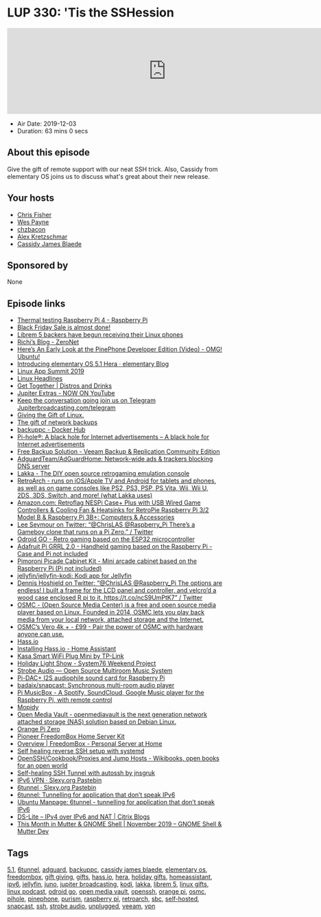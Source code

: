 # LUP 330: 'Tis the SSHession

<iframe src="https://player.fireside.fm/v2/RUkczH-V+f55sV1WX?theme=dark" width="740" height="200" frameborder="0" scrolling="no"></iframe>

* Air Date: 2019-12-03
* Duration: 63 mins 0 secs

## About this episode

Give the gift of remote support with our neat SSH trick. Also, Cassidy from elementary OS joins us to discuss what's great about their new release.

## Your hosts
* [Chris Fisher](https://linuxunplugged.com/hosts/chrislas)
* [Wes Payne](https://linuxunplugged.com/hosts/wes)
* [chzbacon](https://linuxunplugged.com/hosts/chzbacon)
* [Alex Kretzschmar](https://linuxunplugged.com/guests/alexktz)
* [Cassidy James Blaede](https://linuxunplugged.com/guests/cassidyjames)

## Sponsored by

None



## Episode links

  * [Thermal testing Raspberry Pi 4 - Raspberry Pi](https://www.raspberrypi.org/blog/thermal-testing-raspberry-pi-4/ "Thermal testing Raspberry Pi 4 - Raspberry Pi")
  * [Black Friday Sale is almost done!](https://linuxacademy.com/pricing/ "Black Friday Sale is almost done!")
  * [Librem 5 backers have begun receiving their Linux phones](https://arstechnica.com/gadgets/2019/12/librem-5-backers-receiving-their-linux-phones "Librem 5 backers have begun receiving their Linux phones")
  * [Richi’s Blog - ZeroNet](https://0net.io/1EwAh4KUfGgRw1re7uyrmTUWKZYV9SHVcW/ "Richi’s Blog - ZeroNet")
  * [Here’s An Early Look at the PinePhone Developer Edition (Video) - OMG! Ubuntu!](https://www.omgubuntu.co.uk/2019/12/pinephone-developer-edition-video "Here’s An Early Look at the PinePhone Developer Edition \(Video\) - OMG! Ubuntu!")
  * [Introducing elementary OS 5.1 Hera ⋅ elementary Blog](https://blog.elementary.io/introducing-elementary-os-5-1-hera/ "Introducing elementary OS 5.1 Hera ⋅ elementary Blog")
  * [Linux App Summit 2019](https://linuxappsummit.org/ "Linux App Summit 2019")
  * [Linux Headlines](https://linuxheadlines.show/ "Linux Headlines")
  * [Get Together | Distros and Drinks](https://gettogether.community/events/3361/distros-and-drinks/ "Get Together | Distros and Drinks")
  * [Jupiter Extras - NOW ON YouTube](https://www.youtube.com/channel/UCkZKIGkCwEVupUDmVs3cRXA/videos "Jupiter Extras - NOW ON YouTube")
  * [Keep the conversation going join us on Telegram Jupiterbroadcasting.com/telegram](https://jupiterbroadcasting.com/telegram "Keep the conversation going join us on Telegram Jupiterbroadcasting.com/telegram")
  * [Giving the Gift of Linux.](https://slexy.org/view/s2NfTPUw4H "Giving the Gift of Linux.")
  * [The gift of network backups](https://www.howtoforge.com/tutorial/raspberry-pi-as-backup-server-for-linux-and-windows/ "The gift of network backups")
  * [backuppc - Docker Hub](https://hub.docker.com/r/adferrand/backuppc/ "backuppc - Docker Hub")
  * [Pi-hole®: A black hole for Internet advertisements – A black hole for Internet advertisements](https://pi-hole.net/ "Pi-hole®: A black hole for Internet advertisements – A black hole for Internet advertisements")
  * [Free Backup Solution - Veeam Backup & Replication Community Edition](https://www.veeam.com/virtual-machine-backup-solution-free.html "Free Backup Solution - Veeam Backup & Replication Community Edition")
  * [AdguardTeam/AdGuardHome: Network-wide ads & trackers blocking DNS server](https://github.com/AdguardTeam/AdGuardHome "AdguardTeam/AdGuardHome: Network-wide ads & trackers blocking DNS server")
  * [Lakka - The DIY open source retrogaming emulation console](https://www.lakka.tv/ "Lakka - The DIY open source retrogaming emulation console")
  * [RetroArch - runs on iOS/Apple TV and Android for tablets and phones, as well as on game consoles like PS2, PS3, PSP, PS Vita, Wii, Wii U, 2DS, 3DS, Switch, and more! (what Lakka uses)](https://www.retroarch.com/ "RetroArch - runs on iOS/Apple TV and Android for tablets and phones, as well as on game consoles like PS2, PS3, PSP, PS Vita, Wii, Wii U, 2DS, 3DS, Switch, and more! \(what Lakka uses\)")
  * [Amazon.com: Retroflag NESPi Case+ Plus with USB Wired Game Controllers & Cooling Fan & Heatsinks for RetroPie Raspberry Pi 3/2 Model B & Raspberry Pi 3B+: Computers & Accessories](https://www.amazon.com/Retroflag-Controllers-Heatsinks-RetroPie-Raspberry/dp/B0787348WK "Amazon.com: Retroflag NESPi Case+ Plus with USB Wired Game Controllers & Cooling Fan & Heatsinks for RetroPie Raspberry Pi 3/2 Model B & Raspberry Pi 3B+: Computers & Accessories")
  * [Lee Seymour on Twitter: “@ChrisLAS @Raspberry_Pi There’s a Gameboy clone that runs on a Pi Zero.” / Twitter](https://twitter.com/fleamour/status/1201754231809675264 "Lee Seymour on Twitter: “@ChrisLAS @Raspberry_Pi There’s a Gameboy clone that runs on a Pi Zero.” / Twitter")
  * [Odroid GO - Retro gaming based on the ESP32 microcontroller](https://www.hardkernel.com/shop/odroid-go/ "Odroid GO - Retro gaming based on the ESP32 microcontroller")
  * [Adafruit Pi GRRL 2.0 - Handheld gaming based on the Raspberry Pi - Case and Pi not included](https://www.adafruit.com/product/3014? "Adafruit Pi GRRL 2.0 - Handheld gaming based on the Raspberry Pi - Case and Pi not included")
  * [Pimoroni Picade Cabinet Kit - Mini arcade cabinet based on the Raspberry Pi (Pi not included)](https://www.adafruit.com/product/2706 "Pimoroni Picade Cabinet Kit - Mini arcade cabinet based on the Raspberry Pi \(Pi not included\)")
  * [jellyfin/jellyfin-kodi: Kodi app for Jellyfin](https://github.com/jellyfin/jellyfin-kodi "jellyfin/jellyfin-kodi: Kodi app for Jellyfin")
  * [Dennis Hoshield on Twitter: “@ChrisLAS @Raspberry_Pi The options are endless! I built a frame for the LCD panel and controller, and velcro’d a wood case enclosed R pi to it. https://t.co/ncS9UmPtK7” / Twitter](https://twitter.com/DHoshield/status/1201662412384088068 "Dennis Hoshield on Twitter: “@ChrisLAS @Raspberry_Pi The options are endless! I built a frame for the LCD panel and controller, and velcro’d a wood case enclosed R pi to it. https://t.co/ncS9UmPtK7” / Twitter")
  * [OSMC - (Open Source Media Center) is a free and open source media player based on Linux. Founded in 2014, OSMC lets you play back media from your local network, attached storage and the Internet.](https://osmc.tv/ "OSMC - \(Open Source Media Center\) is a free and open source media player based on Linux. Founded in 2014, OSMC lets you play back media from your local network, attached storage and the Internet.")
  * [OSMC’s Vero 4k + - £99 - Pair the power of OSMC with hardware anyone can use.](https://osmc.tv/vero/ "OSMC’s Vero 4k + - £99 - Pair the power of OSMC with hardware anyone can use.")
  * [Hass.io](https://www.home-assistant.io/hassio/ "Hass.io")
  * [Installing Hass.io - Home Assistant](https://www.home-assistant.io/hassio/installation/ "Installing Hass.io - Home Assistant")
  * [Kasa Smart WiFi Plug Mini by TP-Link](https://www.amazon.com/TP-Link-HS105-KIT-Required-Assistant/dp/B01K1JVZOE "Kasa Smart WiFi Plug Mini by TP-Link")
  * [Holiday Light Show - System76 Weekend Project](https://system76.com/weekend-project/holiday-light-show "Holiday Light Show - System76 Weekend Project")
  * [Strobe Audio — Open Source Multiroom Music System](http://strobe.audio/ "Strobe Audio — Open Source Multiroom Music System")
  * [Pi-DAC+ I2S audiophile sound card for Raspberry Pi](http://iqaudio.co.uk/hats/8-pi-dac.html "Pi-DAC+ I2S audiophile sound card for Raspberry Pi")
  * [badaix/snapcast: Synchronous multi-room audio player](https://github.com/badaix/snapcast "badaix/snapcast: Synchronous multi-room audio player")
  * [Pi MusicBox - A Spotify, SoundCloud, Google Music player for the Raspberry Pi, with remote control](https://www.pimusicbox.com/ "Pi MusicBox - A Spotify, SoundCloud, Google Music player for the Raspberry Pi, with remote control")
  * [Mopidy](https://mopidy.com/ "Mopidy")
  * [Open Media Vault - openmediavault is the next generation network attached storage (NAS) solution based on Debian Linux.](https://www.openmediavault.org/ "Open Media Vault - openmediavault is the next generation network attached storage \(NAS\) solution based on Debian Linux.")
  * [Orange Pi Zero](http://www.orangepi.org/orangepizero/ "Orange Pi Zero")
  * [Pioneer FreedomBox Home Server Kit](https://www.olimex.com/Products/OLinuXino/Home-Server/Pioneer-FreedomBox-HSK/ "Pioneer FreedomBox Home Server Kit")
  * [Overview | FreedomBox - Personal Server at Home](https://freedombox.org/ "Overview | FreedomBox - Personal Server at Home")
  * [Self healing reverse SSH setup with systemd](https://blog.stigok.com/2018/04/22/self-healing-reverse-ssh-systemd-service.html "Self healing reverse SSH setup with systemd")
  * [OpenSSH/Cookbook/Proxies and Jump Hosts - Wikibooks, open books for an open world](https://en.wikibooks.org/wiki/OpenSSH/Cookbook/Proxies_and_Jump_Hosts#Jump_Hosts_--_Passing_Through_a_Gateway_or_Two "OpenSSH/Cookbook/Proxies and Jump Hosts - Wikibooks, open books for an open world")
  * [Self-healing SSH Tunnel with autossh by jnsgruk](https://gist.github.com/jnsgruk/c00859e2c910b39f06643dbd81bb81eb "Self-healing SSH Tunnel with autossh by jnsgruk")
  * [IPv6 VPN · Slexy.org Pastebin](https://slexy.org/view/s2fhQA1F5d "IPv6 VPN · Slexy.org Pastebin")
  * [6tunnel · Slexy.org Pastebin](https://slexy.org/view/s23hTaJ8eP "6tunnel · Slexy.org Pastebin")
  * [6tunnel: Tunnelling for application that don’t speak IPv6](https://github.com/wojtekka/6tunnel "6tunnel: Tunnelling for application that don’t speak IPv6")
  * [Ubuntu Manpage: 6tunnel - tunnelling for application that don’t speak IPv6](http://manpages.ubuntu.com/manpages/bionic/man1/6tunnel.1.html "Ubuntu Manpage: 6tunnel - tunnelling for application that don’t speak IPv6")
  * [DS-Lite – IPv4 over IPv6 and NAT | Citrix Blogs](https://www.citrix.com/blogs/2012/03/22/ds-lite-%E2%80%93-ipv4-over-ipv6-and-nat/ "DS-Lite – IPv4 over IPv6 and NAT | Citrix Blogs")
  * [This Month in Mutter & GNOME Shell | November 2019 – GNOME Shell & Mutter Dev](https://blogs.gnome.org/shell-dev/2019/12/03/this-month-in-mutter-gnome-shell-november-2019/ "This Month in Mutter & GNOME Shell | November 2019 – GNOME Shell & Mutter Dev")



## Tags

[5.1](https://linuxunplugged.com/tags/5.1), [6tunnel](https://linuxunplugged.com/tags/6tunnel), [adguard](https://linuxunplugged.com/tags/adguard), [backuppc](https://linuxunplugged.com/tags/backuppc), [cassidy james blaede](https://linuxunplugged.com/tags/cassidy%20james%20blaede), [elementary os](https://linuxunplugged.com/tags/elementary%20os), [freedombox](https://linuxunplugged.com/tags/freedombox), [gift giving](https://linuxunplugged.com/tags/gift%20giving), [gifts](https://linuxunplugged.com/tags/gifts), [hass.io](https://linuxunplugged.com/tags/hass.io), [hera](https://linuxunplugged.com/tags/hera), [holiday gifts](https://linuxunplugged.com/tags/holiday%20gifts), [homeassistant](https://linuxunplugged.com/tags/homeassistant), [ipv6](https://linuxunplugged.com/tags/ipv6), [jellyfin](https://linuxunplugged.com/tags/jellyfin), [juno](https://linuxunplugged.com/tags/juno), [jupiter broadcasting](https://linuxunplugged.com/tags/jupiter%20broadcasting), [kodi](https://linuxunplugged.com/tags/kodi), [lakka](https://linuxunplugged.com/tags/lakka), [librem 5](https://linuxunplugged.com/tags/librem%205), [linux gifts](https://linuxunplugged.com/tags/linux%20gifts), [linux podcast](https://linuxunplugged.com/tags/linux%20podcast), [odroid go](https://linuxunplugged.com/tags/odroid%20go), [open media vault](https://linuxunplugged.com/tags/open%20media%20vault), [openssh](https://linuxunplugged.com/tags/openssh), [orange pi](https://linuxunplugged.com/tags/orange%20pi), [osmc](https://linuxunplugged.com/tags/osmc), [pihole](https://linuxunplugged.com/tags/pihole), [pinephone](https://linuxunplugged.com/tags/pinephone), [purism](https://linuxunplugged.com/tags/purism), [raspberry pi](https://linuxunplugged.com/tags/raspberry%20pi), [retroarch](https://linuxunplugged.com/tags/retroarch), [sbc](https://linuxunplugged.com/tags/sbc), [self-hosted](https://linuxunplugged.com/tags/self-hosted), [snapcast](https://linuxunplugged.com/tags/snapcast), [ssh](https://linuxunplugged.com/tags/ssh), [strobe audio](https://linuxunplugged.com/tags/strobe%20audio), [unplugged](https://linuxunplugged.com/tags/unplugged), [veeam](https://linuxunplugged.com/tags/veeam), [vpn](https://linuxunplugged.com/tags/vpn)